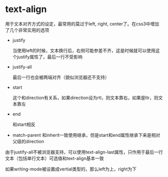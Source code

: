 # text-align

用于文本对齐方式的设定，最常用的莫过于left, right, center了。在css3中增加了几个非常实用的选项

- justify 
  
  当使用left的时候，文本换行后，右侧可能参差不齐，这是时候就可以使用这个justify属性了，最后一行不受影响
  
- justify-all 
  
  最后一行也会被两端对齐（貌似浏览器还不支持）
  
- start 
  
  这个和direction有关系，如果direction设为rtl，则文本靠右，如果是ltr，则文本靠左
  
- end
  
  和start相反
  
- match-parent 和inherit一致使用继承，但是start和end属性继承下来是相对父级的direction

由于justify-all不被浏览器支持，可以使用text-align-last属性，只作用于最后一行文本（包括单行文本）可选值和text-align基本一致


如果writing-mode被设置成vertial类型的，那么left为上，right为下
